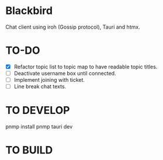Blackbird
==========
Chat client using iroh (Gossip protocol), Tauri and htmx.

TO-DO
=====
- [x] Refactor topic list to topic map to have readable topic titles.
- [ ] Deactivate username box until connected.
- [ ] Implement joining with ticket.
- [ ] Line break chat texts.

TO DEVELOP
==========

pnmp install
pnmp tauri dev

TO BUILD
========


